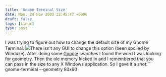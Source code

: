```yaml
---
title: 'Gnome Terminal Size'
date: Mon, 24 Nov 2003 22:45:47 +0000
draft: false
tags: [Linux]
type: post
---
```


I was trying to figure out how to change the default size of my Gnome Terminal. [![](http://www.jroller.com/resources/jmrodri/gnome-terminal_thumb.png)](http://www.jroller.com/resources/jmrodri/gnome-terminal.png)There isn't any GUI to change this option (been spoiled by Windoze). After doing some [Google](http://www.google.com) searches I found the word I was looking for geometry. Then the ole memory kicked in and I remembered that you can pass in the size to any X Windows application. So I gave it a shot:```
gnome-terminal --geometry 80x60
```VIOLA! Got what I needed.